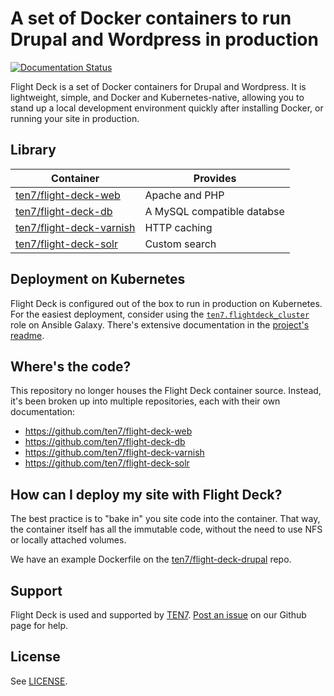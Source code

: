# A set of Docker containers to run Drupal and Wordpress in production

[![Documentation Status](https://readthedocs.org/projects/flight-deck/badge/?version=latest)](http://flight-deck.readthedocs.io/)

Flight Deck is a set of Docker containers for Drupal and Wordpress. It is lightweight, simple, and Docker and Kubernetes-native, allowing you to stand up a local development environment quickly after installing Docker, or running your site in production.

## Library

| Container | Provides |
| --------- | ------------ |
| [ten7/flight-deck-web](https://hub.docker.com/r/ten7/flight-deck-web/) | Apache and PHP |
| [ten7/flight-deck-db](https://hub.docker.com/r/ten7/flight-deck-db/) | A MySQL compatible databse |
| [ten7/flight-deck-varnish](https://hub.docker.com/r/ten7/flight-deck-varnish/) | HTTP caching |
| [ten7/flight-deck-solr](https://hub.docker.com/r/ten7/flight-deck-solr/) | Custom search |

## Deployment on Kubernetes

Flight Deck is configured out of the box to run in production on Kubernetes. For the easiest deployment, consider using the [`ten7.flightdeck_cluster`](https://galaxy.ansible.com/ten7/flightdeck_cluster) role on Ansible Galaxy. There's extensive documentation in the [project's readme](https://github.com/ten7/ansible-role-flightdeck-cluster).

## Where's the code?

This repository no longer houses the Flight Deck container source. Instead, it's been broken up into multiple repositories, each with their own documentation:

* https://github.com/ten7/flight-deck-web
* https://github.com/ten7/flight-deck-db
* https://github.com/ten7/flight-deck-varnish
* https://github.com/ten7/flight-deck-solr

## How can I deploy my site with Flight Deck?

The best practice is to "bake in" you site code into the container. That way, the container itself has all the immutable code, without the need to use NFS or locally attached volumes. 

We have an example Dockerfile on the [ten7/flight-deck-drupal](https://github.com/ten7/flight-deck-drupal) repo.

## Support

Flight Deck is used and supported by [TEN7](https://ten7.com/). [Post an issue](https://github.com/ten7/flight-deck/issues/new) on our Github page for help.

## License

See [LICENSE](https://raw.githubusercontent.com/ten7/flight-deck/master/LICENSE).

